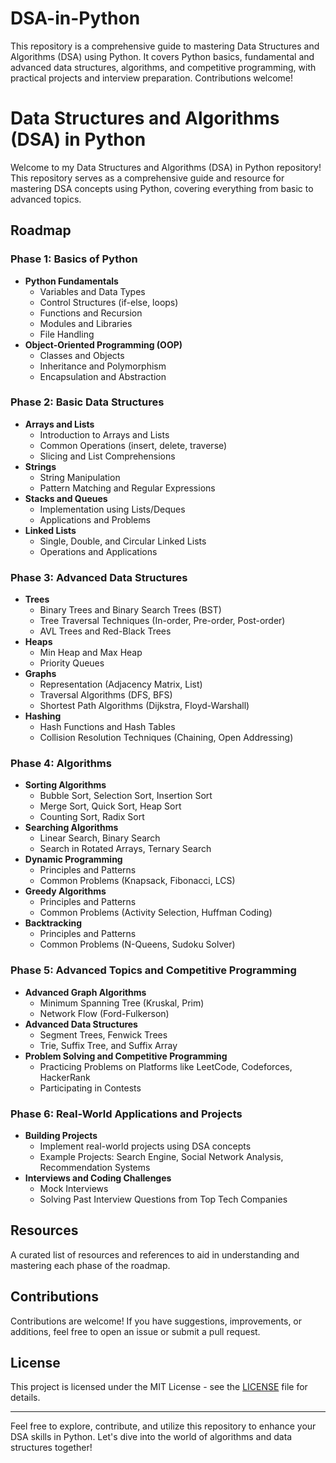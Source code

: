 # DSA-in-Python
This repository is a comprehensive guide to mastering Data Structures and Algorithms (DSA) using Python. It covers Python basics, fundamental and advanced data structures, algorithms, and competitive programming, with practical projects and interview preparation. Contributions welcome!
# Data Structures and Algorithms (DSA) in Python

Welcome to my Data Structures and Algorithms (DSA) in Python repository! This repository serves as a comprehensive guide and resource for mastering DSA concepts using Python, covering everything from basic to advanced topics.

## Roadmap

### Phase 1: Basics of Python
- **Python Fundamentals**
  - Variables and Data Types
  - Control Structures (if-else, loops)
  - Functions and Recursion
  - Modules and Libraries
  - File Handling
- **Object-Oriented Programming (OOP)**
  - Classes and Objects
  - Inheritance and Polymorphism
  - Encapsulation and Abstraction

### Phase 2: Basic Data Structures
- **Arrays and Lists**
  - Introduction to Arrays and Lists
  - Common Operations (insert, delete, traverse)
  - Slicing and List Comprehensions
- **Strings**
  - String Manipulation
  - Pattern Matching and Regular Expressions
- **Stacks and Queues**
  - Implementation using Lists/Deques
  - Applications and Problems
- **Linked Lists**
  - Single, Double, and Circular Linked Lists
  - Operations and Applications

### Phase 3: Advanced Data Structures
- **Trees**
  - Binary Trees and Binary Search Trees (BST)
  - Tree Traversal Techniques (In-order, Pre-order, Post-order)
  - AVL Trees and Red-Black Trees
- **Heaps**
  - Min Heap and Max Heap
  - Priority Queues
- **Graphs**
  - Representation (Adjacency Matrix, List)
  - Traversal Algorithms (DFS, BFS)
  - Shortest Path Algorithms (Dijkstra, Floyd-Warshall)
- **Hashing**
  - Hash Functions and Hash Tables
  - Collision Resolution Techniques (Chaining, Open Addressing)

### Phase 4: Algorithms
- **Sorting Algorithms**
  - Bubble Sort, Selection Sort, Insertion Sort
  - Merge Sort, Quick Sort, Heap Sort
  - Counting Sort, Radix Sort
- **Searching Algorithms**
  - Linear Search, Binary Search
  - Search in Rotated Arrays, Ternary Search
- **Dynamic Programming**
  - Principles and Patterns
  - Common Problems (Knapsack, Fibonacci, LCS)
- **Greedy Algorithms**
  - Principles and Patterns
  - Common Problems (Activity Selection, Huffman Coding)
- **Backtracking**
  - Principles and Patterns
  - Common Problems (N-Queens, Sudoku Solver)

### Phase 5: Advanced Topics and Competitive Programming
- **Advanced Graph Algorithms**
  - Minimum Spanning Tree (Kruskal, Prim)
  - Network Flow (Ford-Fulkerson)
- **Advanced Data Structures**
  - Segment Trees, Fenwick Trees
  - Trie, Suffix Tree, and Suffix Array
- **Problem Solving and Competitive Programming**
  - Practicing Problems on Platforms like LeetCode, Codeforces, HackerRank
  - Participating in Contests

### Phase 6: Real-World Applications and Projects
- **Building Projects**
  - Implement real-world projects using DSA concepts
  - Example Projects: Search Engine, Social Network Analysis, Recommendation Systems
- **Interviews and Coding Challenges**
  - Mock Interviews
  - Solving Past Interview Questions from Top Tech Companies

## Resources
A curated list of resources and references to aid in understanding and mastering each phase of the roadmap.

## Contributions
Contributions are welcome! If you have suggestions, improvements, or additions, feel free to open an issue or submit a pull request.

## License
This project is licensed under the MIT License - see the [LICENSE](LICENSE) file for details.

---

Feel free to explore, contribute, and utilize this repository to enhance your DSA skills in Python. Let's dive into the world of algorithms and data structures together!

